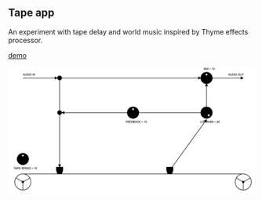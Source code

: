 ## Tape app

An experiment with tape delay and world music inspired by Thyme effects processor.

[demo](https://amiselaytes.com/webaudio/tape)

[![tape app screenshot](./tape-app.png)](https://amiselaytes.com/webaudio/tape)
